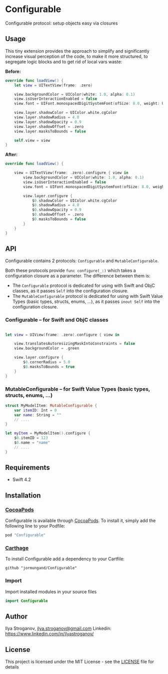 # Configurable

Configurable protocol: setup objects easy via closures

## Usage

This tiny extension provides the approach to simplify and significantly increase visual perception of the code, to make it more structured, to segregate logic blocks and to get rid of local vars waste:

**Before:**

```swift
override func loadView() {
    let view = UITextView(frame: .zero)

    view.backgroundColor = UIColor(white: 1.0, alpha: 0.1)
    view.isUserInteractionEnabled = false
    view.font = UIFont.monospacedDigitSystemFont(ofSize: 8.0, weight: UIFont.Weight.regular)

    view.layer.shadowColor = UIColor.white.cgColor
    view.layer.shadowRadius = 4.0
    view.layer.shadowOpacity = 0.9
    view.layer.shadowOffset = .zero
    view.layer.masksToBounds = false

    self.view = view
}
```

**After:**

```swift
override func loadView() {

    view = UITextView(frame: .zero).configure { view in
        view.backgroundColor = UIColor(white: 1.0, alpha: 0.1)
        view.isUserInteractionEnabled = false
        view.font = UIFont.monospacedDigitSystemFont(ofSize: 8.0, weight: UIFont.Weight.regular)

        view.layer.configure {
            $0.shadowColor = UIColor.white.cgColor
            $0.shadowRadius = 4.0
            $0.shadowOpacity = 0.9
            $0.shadowOffset = .zero
            $0.masksToBounds = false
        }
    }
}
```

## API

Configurable contains 2 protocols: `Configurable` and `MutableConfigurable`. 

Both these protocols provide `func configure(_:)` which takes a configuration closure as a parameter. The difference between them is:

- The `Configurable` protocol is dedicated for using with Swift and ObjC classes, as it passes `Self` into the configuration closure. 
- The `MutableConfigurable` protocol is dedicated for using with Swift Value Types (basic types, structs, enums, ...), as it passes `inout Self` into the configuration closure. 

### Configurable – for Swift and ObjC classes

```swift

let view = UIView(frame: .zero).configure { view in

    view.translatesAutoresizingMaskIntoConstraints = false
    view.backgroundColor = .green

    view.layer.configure {
        $0.cornerRadius = 5.0
        $0.masksToBounds = true
    }
}
```

### MutableConfigurable – for Swift Value Types (basic types, structs, enums, ...)

```swift
struct MyModelItem: MutableConfigurable {
    var itemID: Int = 0
    var name: String = ""
    // ....
}

let myItem = MyModelItem().configure {
    $0.itemID = 123
    $0.name = "name"
    // ....
}
```

## Requirements
- Swift 4.2

## Installation<a name="installation"></a>

### [CocoaPods](http://cocoapods.org)

Configurable is available through [CocoaPods](http://cocoapods.org). To install it, simply add the following line to your Podfile:

```ruby
pod "Configurable"
```

### [Carthage](https://github.com/Carthage/Carthage)

To install Configurable add a dependency to your Cartfile:

```
github "jormungand/Configurable"
```

### Import

Import installed modules in your source files

```swift
import Configurable
```

## Author

Ilya Stroganov, ilya.stroganov@gmail.com
Linkedin: <https://www.linkedin.com/in/ilyastroganov/>

## License

This project is licensed under the MIT License - see the [LICENSE](LICENSE) file for details

